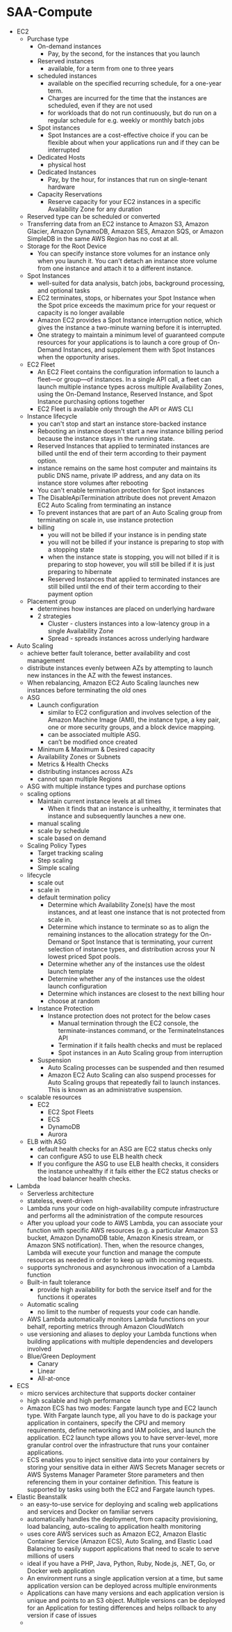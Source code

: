 # SAA-Compute

- EC2
	- Purchase type
		- On-demand instances
			- Pay, by the second, for the instances that you launch
		- Reserved instances
			- available, for a term from one to three years
		- scheduled instances
			- available on the specified recurring schedule, for a one-year term.
			- Charges are incurred for the time that the instances are scheduled, even if they are not used
			- for workloads that do not run continuously, but do run on a regular schedule for e.g. weekly or monthly batch jobs
		- Spot instances
			- Spot Instances are a cost-effective choice if you can be flexible about when your applications run and if they can be interrupted
		- Dedicated Hosts
			- physical host
		- Dedicated Instances
			- Pay, by the hour, for instances that run on single-tenant hardware
		- Capacity Reservations
			- Reserve capacity for your EC2 instances in a specific Availability Zone for any duration
	- Reserved type can be scheduled or converted
	- Transferring data from an EC2 instance to Amazon S3, Amazon Glacier, Amazon DynamoDB, Amazon SES, Amazon SQS, or Amazon SimpleDB in the same AWS Region has no cost at all.
	- Storage for the Root Device
		- You can specify instance store volumes for an instance only when you launch it. You can't detach an instance store volume from one instance and attach it to a different instance.
	- Spot Instances
		- well-suited for data analysis, batch jobs, background processing, and optional tasks
		- EC2 terminates, stops, or hibernates your Spot Instance when the Spot price exceeds the maximum price for your request or capacity is no longer available
		- Amazon EC2 provides a Spot Instance interruption notice, which gives the instance a two-minute warning before it is interrupted.
		- One strategy to maintain a minimum level of guaranteed compute resources for your applications is to launch a core group of On-Demand Instances, and supplement them with Spot Instances when the opportunity arises.
	- EC2 Fleet
		- An EC2 Fleet contains the configuration information to launch a fleet—or group—of instances. In a single API call, a fleet can launch multiple instance types across multiple Availability Zones, using the On-Demand Instance, Reserved Instance, and Spot Instance purchasing options together
		- EC2 Fleet is available only through the API or AWS CLI
	- Instance lifecycle
		- you can't stop and start an instance store-backed instance
		- Rebooting an instance doesn't start a new instance billing period because the instance stays in the running state.
		- Reserved Instances that applied to terminated instances are billed until the end of their term according to their payment option.
		- instance remains on the same host computer and maintains its public DNS name, private IP address, and any data on its instance store volumes after rebooting
		- You can't enable termination protection for Spot instances
		- The DisableApiTermination attribute does not prevent Amazon EC2 Auto Scaling from terminating an instance
		- To prevent instances that are part of an Auto Scaling group from terminating on scale in, use instance protection
		- billing
			- you will not be billed if your instance is in pending state
			- you will not be billed if your instance is preparing to stop with a stopping state
			- when the instance state is stopping, you will not billed if it is preparing to stop however, you will still be billed if it is just preparing to hibernate
			- Reserved Instances that applied to terminated instances are still billed until the end of their term according to their payment option
	- Placement group
		- determines how instances are placed on underlying hardware
		- 2 strategies
			- Cluster - clusters instances into a low-latency group in a single Availability Zone
			- Spread - spreads instances across underlying hardware
- Auto Scaling
	- achieve better fault tolerance, better availability and cost management
	- distribute instances evenly between AZs by attempting to launch new instances in the AZ with the fewest instances.
	- When rebalancing, Amazon EC2 Auto Scaling launches new instances before terminating the old ones
	- ASG
		- Launch configuration
			- similar to EC2 configuration and involves selection of the Amazon Machine Image (AMI), the instance type, a key pair, one or more security groups, and a block device mapping. 
			- can be associated multiple ASG.
			- can’t be modified once created
		- Minimum & Maximum & Desired capacity
		- Availability Zones or Subnets
		- Metrics & Health Checks
		- distributing instances across AZs
		- cannot span multiple Regions
	- ASG with multiple instance types and purchase options
	- scaling options
		- Maintain current instance levels at all times
			- When it finds that an instance is unhealthy, it terminates that instance and subsequently launches a new one.
		- manual scaling
		- scale by schedule
		- scale based on demand
	- Scaling Policy Types
		- Target tracking scaling
		- Step scaling
		- Simple scaling
	- lifecycle
		- scale out
		- scale in
		- default termination policy
			- Determine which Availability Zone(s) have the most instances, and at least one instance that is not protected from scale in.
			- Determine which instance to terminate so as to align the remaining instances to the allocation strategy for the On-Demand or Spot Instance that is terminating, your current selection of instance types, and distribution across your N lowest priced Spot pools.
			- Determine whether any of the instances use the oldest launch template
			- Determine whether any of the instances use the oldest launch configuration
			- Determine which instances are closest to the next billing hour
			- choose at random
		- Instance Protection
			- Instance protection does not protect for the below cases
				- Manual termination through the EC2 console, the terminate-instances command, or the TerminateInstances API
				- Termination if it fails health checks and must be replaced
				- Spot instances in an Auto Scaling group from interruption
		- Suspension
			- Auto Scaling processes can be suspended and then resumed
			- Amazon EC2 Auto Scaling can also suspend processes for Auto Scaling groups that repeatedly fail to launch instances. This is known as an administrative suspension.
	- scalable resources
		- EC2
			- EC2 Spot Fleets
			- ECS
			- DynamoDB
			- Aurora
	- ELB with ASG
		- default health checks for an ASG are EC2 status checks only
		- can configure ASG to use ELB health check
		- If you configure the ASG to use ELB health checks, it considers the instance unhealthy if it fails either the EC2 status checks or the load balancer health checks.
- Lambda
	- Serverless architecture
	- stateless, event-driven
	- Lambda runs your code on high-availability compute infrastructure and performs all the administration of the compute resources
	- After you upload your code to AWS Lambda, you can associate your function with specific AWS resources (e.g. a particular Amazon S3 bucket, Amazon DynamoDB table, Amazon Kinesis stream, or Amazon SNS notification). Then, when the resource changes, Lambda will execute your function and manage the compute resources as needed in order to keep up with incoming requests.
	- supports synchronous and asynchronous invocation of a Lambda function
	- Built-in fault tolerance
		- provide high availability for both the service itself and for the functions it operates
	- Automatic scaling
		- no limit to the number of requests your code can handle.
	- AWS Lambda automatically monitors Lambda functions on your behalf, reporting metrics through Amazon CloudWatch
	- use versioning and aliases to deploy your Lambda functions when building applications with multiple dependencies and developers involved
	- Blue/Green Deployment
		- Canary
		- Linear
		- All-at-once
- ECS
	- micro services architecture that supports docker container
	- high scalable and high performance
	- Amazon ECS has two modes: Fargate launch type and EC2 launch type. With Fargate launch type, all you have to do is package your application in containers, specify the CPU and memory requirements, define networking and IAM policies, and launch the application. EC2 launch type allows you to have server-level, more granular control over the infrastructure that runs your container applications.
	- ECS enables you to inject sensitive data into your containers by storing your sensitive data in either AWS Secrets Manager secrets or AWS Systems Manager Parameter Store parameters and then referencing them in your container definition. This feature is supported by tasks using both the EC2 and Fargate launch types.
- Elastic Beanstallk
	- an easy-to-use service for deploying and scaling web applications and services and Docker on familiar servers
	- automatically handles the deployment, from capacity provisioning, load balancing, auto-scaling to application health monitoring
	- uses core AWS services such as Amazon EC2, Amazon Elastic Container Service (Amazon ECS), Auto Scaling, and Elastic Load Balancing to easily support applications that need to scale to serve millions of users
	- ideal if you have a PHP, Java, Python, Ruby, Node.js, .NET, Go, or Docker web application
	- An environment runs a single application version at a time, but same application version can be deployed across multiple environments
	- Applications can have many versions and each application version is unique and points to an S3 object. Multiple versions can be deployed for an Application for testing differences and helps rollback to any version if case of issues
	-   

